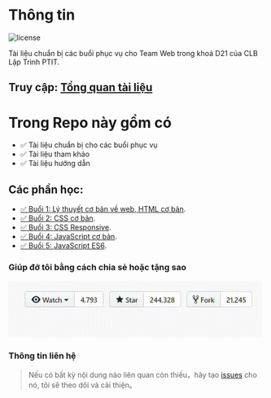 # Thông tin

![license](https://img.shields.io/crates/l/rustc-serialize/0.3.24.svg)


Tài liệu chuẩn bị các buổi phục vụ cho Team Web trong khoá D21 của CLB Lập Trình PTIT.


## Truy cập: [Tổng quan tài liệu](https://quochung-cyou.github.io/WebDocument/) 



# Trong Repo này gồm có

- ✅ Tài liệu chuẩn bị cho các buổi phục vụ
- ✅ Tài liệu tham khảo
- ✅ Tài liệu hướng dẫn


## Các phần học:

- [✅ Buổi 1: Lý thuyết cơ bản về web, HTML cơ bản](https://quochung-cyou.github.io/WebDocument/Buoi1). 
- [✅ Buổi 2: CSS cơ bản](https://quochung-cyou.github.io/WebDocument/Buoi2).
- [✅ Buổi 3: CSS Responsive](https://quochung-cyou.github.io/WebDocument/Buoi3).
- [✅ Buổi 4: JavaScript cơ bản](https://quochung-cyou.github.io/WebDocument/Buoi4).
- [✅ Buổi 5: JavaScript ES6](https://quochung-cyou.github.io/WebDocument/Buoi5).



### Giúp đỡ tôi bằng cách chia sẻ hoặc tặng sao

![](asset/stars.gif)

### Thông tin liên hệ 

> Nếu có bất kỳ nội dung nào liên quan còn thiếu，hãy tạo [issues](https://github.com/quochung-cyou/WebDocument/issues) cho nó, tôi sẽ theo dõi và cải thiện。

